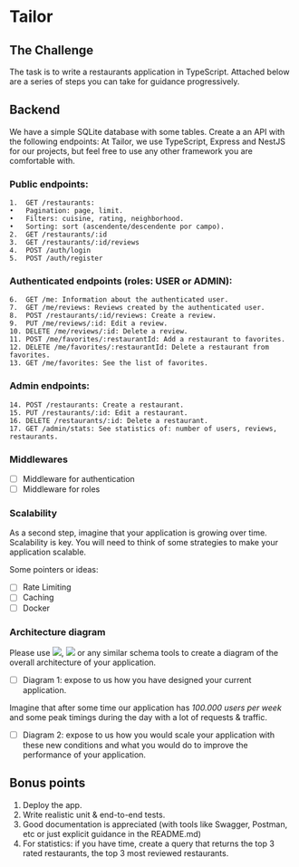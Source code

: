# Tailor

## The Challenge

The task is to write a restaurants application in TypeScript. 
Attached below are a series of steps you can take for guidance progressively.

## Backend

We have a simple SQLite database with some tables.
Create a an API with the following endpoints:
At Tailor, we use TypeScript, Express and NestJS for our projects, but feel free to use any other framework you are comfortable with.

### Public endpoints:
	1.	GET /restaurants:
	•	Pagination: page, limit.
	•	Filters: cuisine, rating, neighborhood.
	•	Sorting: sort (ascendente/descendente por campo).
	2.	GET /restaurants/:id
	3.	GET /restaurants/:id/reviews
	4.	POST /auth/login
	5.	POST /auth/register

### Authenticated endpoints (roles: USER or ADMIN):
	6.	GET /me: Information about the authenticated user.
	7.	GET /me/reviews: Reviews created by the authenticated user.
	8.	POST /restaurants/:id/reviews: Create a review.
	9.	PUT /me/reviews/:id: Edit a review.
	10.	DELETE /me/reviews/:id: Delete a review.
	11.	POST /me/favorites/:restaurantId: Add a restaurant to favorites.
	12.	DELETE /me/favorites/:restaurantId: Delete a restaurant from favorites.
	13.	GET /me/favorites: See the list of favorites.

### Admin endpoints:
	14.	POST /restaurants: Create a restaurant.
	15.	PUT /restaurants/:id: Edit a restaurant.
	16.	DELETE /restaurants/:id: Delete a restaurant.
	17.	GET /admin/stats: See statistics of: number of users, reviews, restaurants.

### Middlewares    

- [ ] Middleware for authentication
- [ ] Middleware for roles

### Scalability

As a second step, imagine that your application is growing over time. Scalability is key.
You will need to think of some strategies to make your application scalable. 

Some pointers or ideas:

- [ ] Rate Limiting
- [ ] Caching
- [ ] Docker

### Architecture diagram

Please use ![]([draw.io](https://draw.io)), ![]([excalidraw](https://excalidraw.com)) or any similar schema tools to create a diagram of the overall architecture of your application.

- [ ] Diagram 1: expose to us how you have designed your current application.

Imagine that after some time our application has *100.000 users per week* and some peak timings during the day with a lot of requests & traffic. 

- [ ] Diagram 2: expose to us how you would scale your application with these new conditions and what you would do to improve the performance of your application.

## Bonus points

1. Deploy the app.
2. Write realistic unit & end-to-end tests.
3. Good documentation is appreciated (with tools like Swagger, Postman, etc or just explicit guidance in the README.md)
4. For statistics: if you have time, create a query that returns the top 3 rated restaurants, the top 3 most reviewed restaurants.